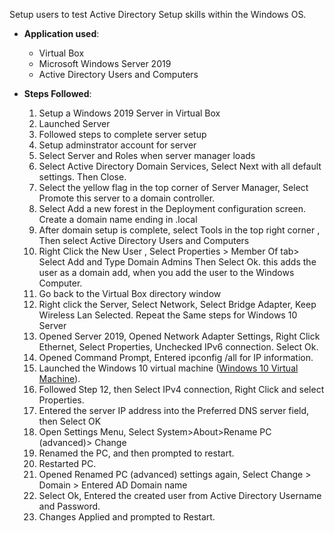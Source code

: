 Setup users to test Active Directory Setup skills within the Windows OS. 
- **Application used**:
  - Virtual Box
  - Microsoft Windows Server 2019
  - Active Directory Users and Computers
 
- **Steps Followed**:
  1. Setup a Windows 2019 Server in Virtual Box
  2. Launched Server
  3. Followed steps to complete server setup
  4. Setup adminstrator account for server
  5. Select Server and Roles when server manager loads
  6. Select Active Directory Domain Services, Select Next with all default settings. Then Close.
  7. Select the yellow flag in the top corner of Server Manager, Select Promote this server to a domain controller.
  8. Select Add a new forest in the Deployment configuration screen. Create a domain name ending in .local
  9. After domain setup is complete, select Tools in the top right corner , Then select Active Directory Users and Computers
  10. Right Click the New User , Select Properties > Member Of tab> Select Add and Type Domain Admins Then Select Ok. this adds the user as a domain add, when you add the user to the Windows Computer.
  11. Go back to the Virtual Box directory window
  12. Right click the Server, Select Network, Select Bridge Adapter, Keep Wireless Lan Selected. Repeat the Same steps for Windows 10 Server
  13. Opened Server 2019, Opened Network Adapter Settings, Right Click Ethernet, Select Properties, Unchecked IPv6 connection. Select Ok.
  14. Opened Command Prompt, Entered ipconfig /all for IP information. 
  15. Launched the Windows 10 virtual machine ([Windows 10 Virtual Machine](https://github.com/0xTeez/projects/edit/main/Home%20Lab%20Setup/Windows%2010%20VirtualBox%20Setup.md)).
  16. Followed Step 12, then Select IPv4 connection, Right Click and select Properties.
  17. Entered the server IP address into the Preferred DNS server field, then Select OK
  18. Open Settings Menu, Select System>About>Rename PC (advanced)> Change
  19. Renamed the PC, and then prompted to restart.
  20. Restarted PC.
  21. Opened Renamed PC (advanced) settings again, Select Change > Domain > Entered AD Domain name
  22. Select Ok, Entered the created user from Active Directory Username and Password.
  23. Changes Applied and prompted to Restart.
